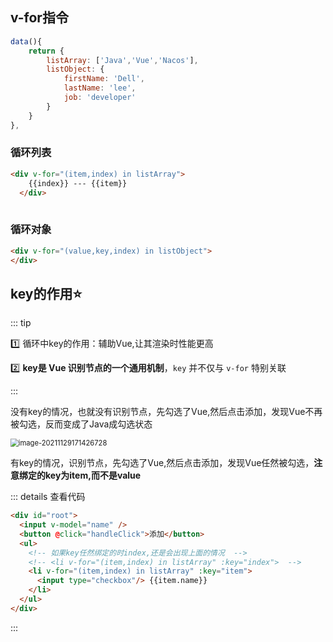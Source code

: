## v-for指令

```js
data(){
	return {
        listArray: ['Java','Vue','Nacos'],
        listObject: {
            firstName: 'Dell',
            lastName: 'lee',
            job: 'developer'
        }
    }
},
```

### 循环列表

```html 
<div v-for="(item,index) in listArray">
    {{index}} --- {{item}}
  </div>
  
```

### 循环对象

```html
<div v-for="(value,key,index) in listObject">
</div>
```



## key的作用:star:

::: tip

:one: 循环中key的作用：辅助Vue,让其渲染时性能更高

:two: **key是 Vue 识别节点的一个通用机制**，`key` 并不仅与 `v-for` 特别关联

:::

没有key的情况，也就没有识别节点，先勾选了Vue,然后点击添加，发现Vue不再被勾选，反而变成了Java成勾选状态

<img src="https://gitee.com/q10viking/PictureRepos/raw/master/images//202111291714104.png" alt="image-20211129171426728" style="zoom:80%;" />

<common-codepen-snippet title="v-for-example-noKey" slug="OJxLYym" />

有key的情况，识别节点，先勾选了Vue,然后点击添加，发现Vue任然被勾选，**注意绑定的key为item,而不是value**

::: details 查看代码

```html {5-7}
<div id="root">
  <input v-model="name" />
  <button @click="handleClick">添加</button>
  <ul>
    <!-- 如果key任然绑定的时index,还是会出现上面的情况  -->
    <!-- <li v-for="(item,index) in listArray" :key="index">  -->
    <li v-for="(item,index) in listArray" :key="item">
      <input type="checkbox"/> {{item.name}}
    </li>
  </ul>
</div>
```

:::

<common-codepen-snippet title="v-for-example-Key" slug="vYeBwqe" />

